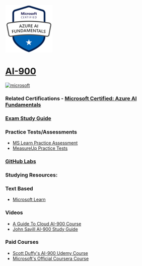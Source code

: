 <img src="/Images/certs/ai-900.png" width="150" height="150">

# [AI-900](https://learn.microsoft.com/en-us/certifications/exams/ai-900)


<a href='https://learn.microsoft.com/en-us/certifications/browse/?type=fundamentals' target="_blank"><img alt='microsoft' src='https://img.shields.io/badge/fundamentals-100000?style=for-the-badge&logo=microsoft&logoColor=white&labelColor=0078D4&color=212221'/></a> 


### Related Certifications - [Microsoft Certified: Azure AI Fundamentals](https://learn.microsoft.com/en-us/certifications/azure-ai-fundamentals)

### [Exam Study Guide](https://aka.ms/AI900-StudyGuide)

### Practice Tests/Assessments
- [MS Learn Practice Assessment](https://learn.microsoft.com/certifications/exams/ai-900/practice/assessment?assessment-type=practice&assessmentId=26)
- [MeasureUp Practice Tests](https://www.measureup.com/microsoft-practice-test-ai-900-microsoft-azure-ai-fundamentals.html)

### [GitHub Labs](https://aka.ms/ai900labs)

### Studying Resources:

### Text Based 
- [Microsoft Learn](https://learn.microsoft.com/en-us/certifications/exams/ai-900)
### Videos
- [A Guide To Cloud AI-900 Course](https://www.youtube.com/watch?v=TOZZ0iWdrO0&pp=ygUNYWkgOTAwIGNvdXJzZQ%3D%3D)
- [John Savill AI-900 Study Guide](https://www.youtube.com/watch?v=E9aarWMLJw0&pp=ygUNYWkgOTAwIGNvdXJzZQ%3D%3D)
### Paid Courses
- [Scott Duffy's AI-900 Udemy Course](https://www.udemy.com/course/ai900-azure/)
- [Microsoft's Official Coursera Course](https://www.coursera.org/specializations/microsoft-azure-ai-900-ai-fundamentals)


